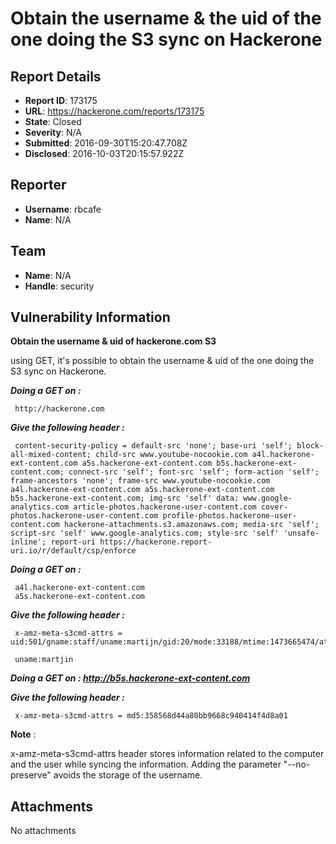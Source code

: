 # Obtain the username & the uid of the one doing the S3 sync on Hackerone

## Report Details
- **Report ID**: 173175
- **URL**: https://hackerone.com/reports/173175
- **State**: Closed
- **Severity**: N/A
- **Submitted**: 2016-09-30T15:20:47.708Z
- **Disclosed**: 2016-10-03T20:15:57.922Z

## Reporter
- **Username**: rbcafe
- **Name**: N/A

## Team
- **Name**: N/A
- **Handle**: security

## Vulnerability Information

**Obtain the username & uid of hackerone.com S3**

using GET, it's possible to obtain the username & uid of the one doing the S3 sync on Hackerone.

***Doing a GET on :***

     http://hackerone.com

***Give the following header :***

     content-security-policy = default-src 'none'; base-uri 'self'; block-all-mixed-content; child-src www.youtube-nocookie.com a4l.hackerone-ext-content.com a5s.hackerone-ext-content.com b5s.hackerone-ext-content.com; connect-src 'self'; font-src 'self'; form-action 'self'; frame-ancestors 'none'; frame-src www.youtube-nocookie.com a4l.hackerone-ext-content.com a5s.hackerone-ext-content.com b5s.hackerone-ext-content.com; img-src 'self' data: www.google-analytics.com article-photos.hackerone-user-content.com cover-photos.hackerone-user-content.com profile-photos.hackerone-user-content.com hackerone-attachments.s3.amazonaws.com; media-src 'self'; script-src 'self' www.google-analytics.com; style-src 'self' 'unsafe-inline'; report-uri https://hackerone.report-uri.io/r/default/csp/enforce

***Doing a GET on :*** 

     a4l.hackerone-ext-content.com
     a5s.hackerone-ext-content.com 

***Give the following header :***
 
     x-amz-meta-s3cmd-attrs = uid:501/gname:staff/uname:martijn/gid:20/mode:33188/mtime:1473665474/atime:1473665475/md5:3ca417860c0cdf7f11a2ff30589631bf/ctime:1473665474

     uname:martjin

***Doing a GET on : http://b5s.hackerone-ext-content.com***

***Give the following header :***

     x-amz-meta-s3cmd-attrs = md5:358568d44a80bb9668c940414f4d8a01

**Note** :

x-amz-meta-s3cmd-attrs header stores information related to the computer and the user while syncing the information. Adding the parameter "--no-preserve" avoids the storage of the username.


## Attachments
No attachments
